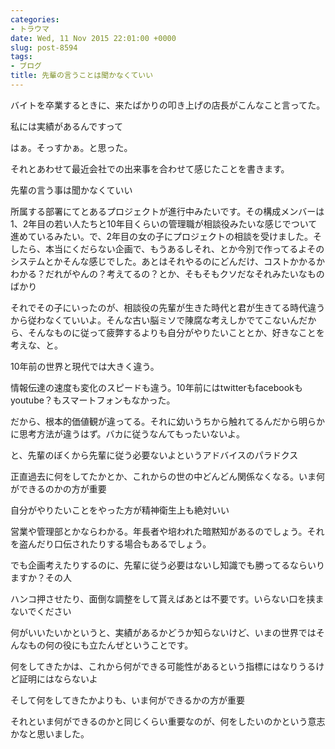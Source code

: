 ```yaml
---
categories:
- トラウマ
date: Wed, 11 Nov 2015 22:01:00 +0000
slug: post-8594
tags:
- ブログ
title: 先輩の言うことは聞かなくていい
---
```


バイトを卒業するときに、来たばかりの叩き上げの店長がこんなこと言ってた。

私には実績があるんですって

はぁ。そっすかぁ。と思った。

<!--more-->

それとあわせて最近会社での出来事を合わせて感じたことを書きます。

先輩の言う事は聞かなくていい

所属する部署にてとあるプロジェクトが進行中みたいです。その構成メンバーは1、2年目の若い人たちと10年目くらいの管理職が相談役みたいな感じでついて進めているみたい。で、2年目の女の子にプロジェクトの相談を受けました。そしたら、本当にくだらない企画で、もうあるしそれ、とか今別で作ってるよそのシステムとかそんな感じでした。あとはそれやるのにどんだけ、コストかかるかわかる？だれがやんの？考えてるの？とか、そもそもクソだなそれみたいなものばかり

それでその子にいったのが、相談役の先輩が生きた時代と君が生きてる時代違うから従わなくていいよ。そんな古い脳ミソで陳腐な考えしかでてこないんだから、そんなものに従って疲弊するよりも自分がやりたいこととか、好きなことを考えな、と。

10年前の世界と現代では大きく違う。

情報伝達の速度も変化のスピードも違う。10年前にはtwitterもfacebookもyoutube？もスマートフォンもなかった。

だから、根本的価値観が違ってる。それに幼いうちから触れてるんだから明らかに思考方法が違うはず。バカに従うなんてもったいないよ。

と、先輩のぼくから先輩に従う必要ないよというアドバイスのパラドクス

正直過去に何をしてたかとか、これからの世の中どんどん関係なくなる。いま何ができるのかの方が重要

自分がやりたいことをやった方が精神衛生上も絶対いい

営業や管理部とかならわかる。年長者や培われた暗黙知があるのでしょう。それを盗んだり口伝されたりする場合もあるでしょう。

でも企画考えたりするのに、先輩に従う必要はないし知識でも勝ってるならいりますか？その人

ハンコ押させたり、面倒な調整をして貰えばあとは不要です。いらない口を挟まないでください

何がいいたいかというと、実績があるかどうか知らないけど、いまの世界ではそんなもの何の役にも立たんぜということです。

何をしてきたかは、これから何ができる可能性があるという指標にはなりうるけど証明にはならないよ

そして何をしてきたかよりも、いま何ができるかの方が重要

それといま何ができるのかと同じくらい重要なのが、何をしたいのかという意志かなと思いました。